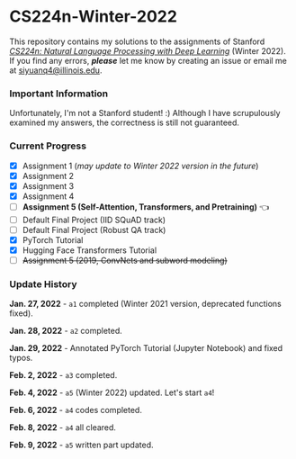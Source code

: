 # CS224n-Winter-2022

This repository contains my solutions to the assignments of Stanford
[*CS224n: Natural Language Processing with Deep Learning*](https://web.stanford.edu/class/cs224n/)
(Winter 2022). If you find any errors, ***please***
let me know by creating an issue or email me at siyuanq4@illinois.edu.

### Important Information

Unfortunately, I'm not a Stanford student! :) Although I have scrupulously examined my answers, the correctness is still not guaranteed.

### Current Progress

- [x] Assignment 1 (*may update to Winter 2022 version in the future*)
- [x] Assignment 2
- [x] Assignment 3
- [x] Assignment 4
- [ ] **Assignment 5 (Self-Attention, Transformers, and Pretraining)** :point_left:
- [ ] Default Final Project (IID SQuAD track)
- [ ] Default Final Project (Robust QA track)
- [x] PyTorch Tutorial
- [x] Hugging Face Transformers Tutorial
- [ ] ~~Assignment 5 (2019, ConvNets and subword modeling)~~

### Update History

**Jan. 27, 2022** - `a1` completed (Winter 2021 version, deprecated functions fixed).

**Jan. 28, 2022** - `a2` completed.

**Jan. 29, 2022** - Annotated PyTorch Tutorial (Jupyter Notebook) and fixed typos.

**Feb. 2, 2022** - `a3` completed.

**Feb. 4, 2022** - `a5` (Winter 2022) updated. Let's start `a4`!

**Feb. 6, 2022** - `a4` codes completed.

**Feb. 8, 2022** - `a4` all cleared.

**Feb. 9, 2022** - `a5` written part updated.


